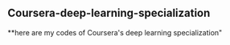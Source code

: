 ## Coursera-deep-learning-specialization

**here are my codes of Coursera's deep learning specialization"
